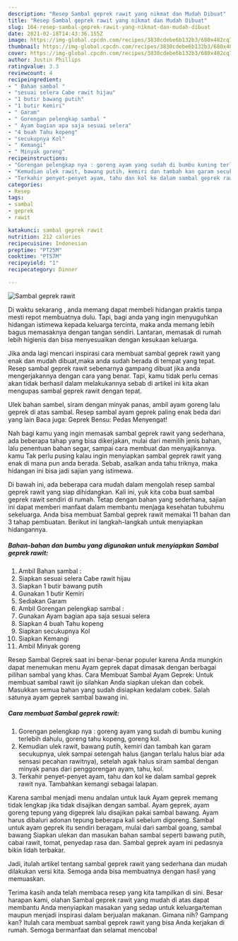 ```yaml
---
description: "Resep Sambal geprek rawit yang nikmat dan Mudah Dibuat"
title: "Resep Sambal geprek rawit yang nikmat dan Mudah Dibuat"
slug: 164-resep-sambal-geprek-rawit-yang-nikmat-dan-mudah-dibuat
date: 2021-02-18T14:43:36.155Z
image: https://img-global.cpcdn.com/recipes/3830cdebe6b132b3/680x482cq70/sambal-geprek-rawit-foto-resep-utama.jpg
thumbnail: https://img-global.cpcdn.com/recipes/3830cdebe6b132b3/680x482cq70/sambal-geprek-rawit-foto-resep-utama.jpg
cover: https://img-global.cpcdn.com/recipes/3830cdebe6b132b3/680x482cq70/sambal-geprek-rawit-foto-resep-utama.jpg
author: Justin Phillips
ratingvalue: 3.3
reviewcount: 4
recipeingredient:
- " Bahan sambal "
- "sesuai selera Cabe rawit hijau"
- "1 butir bawang putih"
- "1 butir Kemiri"
- " Garam"
- " Gorengan pelengkap sambal "
- " Ayam bagian apa saja sesuai selera"
- "4 buah Tahu kopeng"
- "secukupnya Kol"
- " Kemangi"
- " Minyak goreng"
recipeinstructions:
- "Gorengan pelengkap nya : goreng ayam yang sudah di bumbu kuning terlebih dahulu, goreng tahu kopeng, goreng kol."
- "Kemudian ulek rawit, bawang putih, kemiri dan tambah kan garam secukupnya, ulek sampai setengah halus (jangan terlalu halus biar ada sensasi pecahan rawitnya), setelah agak halus siram sambal dengan minyak panas dari penggorengan ayam, tahu, kol."
- "Terkahir penyet-penyet ayam, tahu dan kol ke dalam sambal geprek rawit nya. Tambahkan kemangi sebagai lalapan."
categories:
- Resep
tags:
- sambal
- geprek
- rawit

katakunci: sambal geprek rawit 
nutrition: 212 calories
recipecuisine: Indonesian
preptime: "PT25M"
cooktime: "PT57M"
recipeyield: "1"
recipecategory: Dinner

---
```



![Sambal geprek rawit](https://img-global.cpcdn.com/recipes/3830cdebe6b132b3/680x482cq70/sambal-geprek-rawit-foto-resep-utama.jpg)

Di waktu  sekarang , anda memang dapat membeli hidangan praktis tanpa mesti repot membuatnya dulu. Tapi, bagi anda yang ingin menyuguhkan hidangan istimewa kepada keluarga tercinta, maka anda memang lebih bagus memasaknya dengan tangan sendiri. Lantaran, memasak di rumah lebih higienis dan bisa menyesuaikan dengan kesukaan keluarga.

Jika anda lagi mencari inspirasi cara membuat sambal geprek rawit yang enak dan mudah dibuat,maka anda sudah berada di tempat yang tepat. Resep sambal geprek rawit  sebenarnya gampang dibuat jika anda mengerjakannya dengan cara yang benar. Tapi, kamu tidak perlu cemas akan tidak berhasil dalam melakukannya 
sebab di artikel ini kita akan mengupas sambal geprek rawit dengan tepat.  

Ulek bahan sambel, siram dengan minyak panas, ambil ayam goreng lalu geprek di atas sambal. Resep sambal ayam geprek paling enak beda dari yang lain Baca juga: Geprek Bensu: Pedas Menyengat!

Nah bagi kamu yang ingin memasak sambal geprek rawit yang sederhana, ada beberapa tahap yang bisa dikerjakan, mulai dari memilih jenis bahan, lalu penentuan bahan segar, sampai cara membuat dan menyajikannya. kamu Tak perlu pusing kalau ingin menyiapkan sambal geprek rawit yang enak di mana pun anda berada. Sebab, asalkan anda  tahu triknya, maka hidangan ini bisa jadi sajian yang istimewa.

Di bawah ini, ada beberapa cara mudah dalam mengolah resep sambal geprek rawit yang siap dihidangkan. Kali ini, yuk kita coba buat sambal geprek rawit sendiri di rumah. Tetap dengan bahan yang sederhana, sajian ini dapat memberi manfaat dalam membantu menjaga kesehatan tubuhmu sekeluarga. Anda bisa membuat Sambal geprek rawit memakai 11 bahan dan 3 tahap pembuatan. Berikut ini langkah-langkah untuk menyiapkan hidangannya.

<!--inarticleads1-->

##### Bahan-bahan dan bumbu yang digunakan untuk menyiapkan Sambal geprek rawit:

1. Ambil  Bahan sambal :
1. Siapkan sesuai selera Cabe rawit hijau
1. Siapkan 1 butir bawang putih
1. Gunakan 1 butir Kemiri
1. Sediakan  Garam
1. Ambil  Gorengan pelengkap sambal :
1. Gunakan  Ayam bagian apa saja sesuai selera
1. Siapkan 4 buah Tahu kopeng
1. Siapkan secukupnya Kol
1. Siapkan  Kemangi
1. Ambil  Minyak goreng


Resep Sambal Geprek saat ini benar-benar populer karena Anda mungkin dapat menemukan menu Ayam geprek dapat dimasak dengan berbagai pilihan sambal yang khas. Cara Membuat Sambal Ayam Geprek: Untuk membuat sambal rawit ijo silahkan Anda siapkan ulekan dan cobek. Masukkan semua bahan yang sudah disiapkan kedalam cobek. Salah satunya ayam geprek sambal bawang ini. 

<!--inarticleads2-->

##### Cara membuat Sambal geprek rawit:

1. Gorengan pelengkap nya : goreng ayam yang sudah di bumbu kuning terlebih dahulu, goreng tahu kopeng, goreng kol.
1. Kemudian ulek rawit, bawang putih, kemiri dan tambah kan garam secukupnya, ulek sampai setengah halus (jangan terlalu halus biar ada sensasi pecahan rawitnya), setelah agak halus siram sambal dengan minyak panas dari penggorengan ayam, tahu, kol.
1. Terkahir penyet-penyet ayam, tahu dan kol ke dalam sambal geprek rawit nya. Tambahkan kemangi sebagai lalapan.


Karena sambal menjadi menu andalan untuk lauk Ayam geprek memang tidak lengkap jika tidak disajikan dengan sambal. Ayam geprek, ayam goreng tepung yang digeprek lalu disajikan pakai sambal bawang. Ayam harus dibaluri adonan tepung beberapa kali sebelum digoreng. Sambal untuk ayam geprek itu sendiri beragam, mulai dari sambal goang, sambal bawang Siapkan ulekan dan masukan bahan sambal seperti bawang putih, cabai rawit, tomat, penyedap rasa dan. Sambal geprek ayam ini pedasnya bikin lidah terbakar. 

Jadi, itulah artikel tentang  sambal geprek rawit  yang sederhana dan mudah dilakukan versi kita. Semoga anda bisa membuatnya dengan hasil yang memuaskan. 

Terima kasih anda telah membaca resep yang kita tampilkan di sini. Besar harapan kami, olahan  Sambal geprek rawit yang mudah di atas dapat membantu Anda menyiapkan masakan yang sedap untuk keluarga/teman maupun menjadi inspirasi dalam berjualan makanan. Gimana nih? Gampang kan? Itulah cara membuat sambal geprek rawit yang bisa Anda kerjakan di rumah. Semoga bermanfaat dan selamat mencoba!

